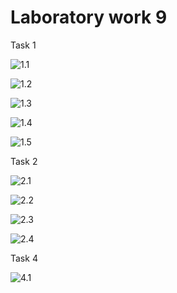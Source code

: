 Laboratory work 9
===

Task 1

![1.1](https://github.com/filpatterson/Laboratory-works-for-SQL/blob/master/Laboratory%20work%2010/images/task-1-1.png)

![1.2](https://github.com/filpatterson/Laboratory-works-for-SQL/blob/master/Laboratory%20work%2010/images/task-1-2.png)

![1.3](https://github.com/filpatterson/Laboratory-works-for-SQL/blob/master/Laboratory%20work%2010/images/task-1-3.png)

![1.4](https://github.com/filpatterson/Laboratory-works-for-SQL/blob/master/Laboratory%20work%2010/images/task-1-4.png)

![1.5](https://github.com/filpatterson/Laboratory-works-for-SQL/blob/master/Laboratory%20work%2010/images/task-1-5.png)

Task 2

![2.1](https://github.com/filpatterson/Laboratory-works-for-SQL/blob/master/Laboratory%20work%2010/images/task-2-1.png)

![2.2](https://github.com/filpatterson/Laboratory-works-for-SQL/blob/master/Laboratory%20work%2010/images/task-2-2.png)

![2.3](https://github.com/filpatterson/Laboratory-works-for-SQL/blob/master/Laboratory%20work%2010/images/task-2-3.png)

![2.4](https://github.com/filpatterson/Laboratory-works-for-SQL/blob/master/Laboratory%20work%2010/images/task-2-4.png)

Task 4

![4.1](https://github.com/filpatterson/Laboratory-works-for-SQL/blob/master/Laboratory%20work%2010/images/task-4.png)